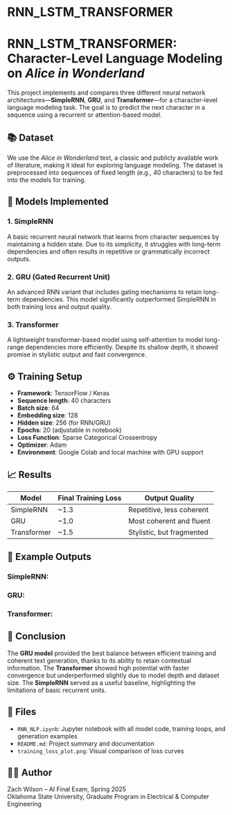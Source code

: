 # RNN_LSTM_TRANSFORMER
# RNN_LSTM_TRANSFORMER: Character-Level Language Modeling on *Alice in Wonderland*

This project implements and compares three different neural network architectures—**SimpleRNN**, **GRU**, and **Transformer**—for a character-level language modeling task. The goal is to predict the next character in a sequence using a recurrent or attention-based model.

## 📚 Dataset

We use the *Alice in Wonderland* text, a classic and publicly available work of literature, making it ideal for exploring language modeling. The dataset is preprocessed into sequences of fixed length (e.g., 40 characters) to be fed into the models for training.

## 🧠 Models Implemented

### 1. SimpleRNN
A basic recurrent neural network that learns from character sequences by maintaining a hidden state. Due to its simplicity, it struggles with long-term dependencies and often results in repetitive or grammatically incorrect outputs.

### 2. GRU (Gated Recurrent Unit)
An advanced RNN variant that includes gating mechanisms to retain long-term dependencies. This model significantly outperformed SimpleRNN in both training loss and output quality.

### 3. Transformer
A lightweight transformer-based model using self-attention to model long-range dependencies more efficiently. Despite its shallow depth, it showed promise in stylistic output and fast convergence.

## ⚙️ Training Setup

- **Framework**: TensorFlow / Keras
- **Sequence length**: 40 characters
- **Batch size**: 64
- **Embedding size**: 128
- **Hidden size**: 256 (for RNN/GRU)
- **Epochs**: 20 (adjustable in notebook)
- **Loss Function**: Sparse Categorical Crossentropy
- **Optimizer**: Adam
- **Environment**: Google Colab and local machine with GPU support

## 📈 Results

| Model        | Final Training Loss | Output Quality               |
|--------------|---------------------|------------------------------|
| SimpleRNN    | ~1.3                | Repetitive, less coherent    |
| GRU          | ~1.0                | Most coherent and fluent     |
| Transformer  | ~1.5                | Stylistic, but fragmented    |

## 📝 Example Outputs

### SimpleRNN:

### GRU:

### Transformer:


## 🎯 Conclusion

The **GRU model** provided the best balance between efficient training and coherent text generation, thanks to its ability to retain contextual information. The **Transformer** showed high potential with faster convergence but underperformed slightly due to model depth and dataset size. The **SimpleRNN** served as a useful baseline, highlighting the limitations of basic recurrent units.

## 📎 Files

- `RNN_NLP.ipynb`: Jupyter notebook with all model code, training loops, and generation examples
- `README.md`: Project summary and documentation
- `training_loss_plot.png`: Visual comparison of loss curves



## 👨‍🎓 Author

Zach Wilson – AI Final Exam, Spring 2025  
Oklahoma State University, Graduate Program in Electrical & Computer Engineering

